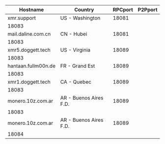 Hostname | Country | RPCport | P2Pport
--- | --- | --- | ---
xmr.support | US - Washington | 18081
 | 18083
mail.daline.com.cn | CN - Hubei | 18081
 | 18083
xmr5.doggett.tech | US - Virginia | 18089
 | 18083
hantaan.fullm00n.de | FR - Grand Est | 18089
 | 18083
xmr1.doggett.tech | CA - Quebec | 18089
 | 18083
monero.10z.com.ar | AR - Buenos Aires F.D. | 18089
 | 18083
monero.10z.com.ar | AR - Buenos Aires F.D. | 18089
 | 18084

